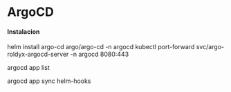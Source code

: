 # ArgoCD
#### Instalacion 
helm install argo-cd argo/argo-cd -n argocd
kubectl port-forward svc/argo-roldyx-argocd-server -n argocd 8080:443

argocd app list 

argocd app sync helm-hooks
